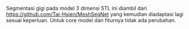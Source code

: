 Segmentasi gigi pada model 3 dimensi STL ini diambil dari https://github.com/Tai-Hsien/MeshSegNet yang kemudian diadaptasi lagi sesuai keperluan. Untuk core model dan fiturnya tidak ada perubahan.
